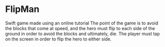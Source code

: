 # FlipMan
Swift game made using an online tutorial
The point of the game is to avoid the blocks that come at speed, and the hero must flip to each side of the ground in order to avoid the blocks and ultimately, die.  The player must tap on the screen in order to flip the hero to either side.  


